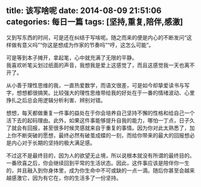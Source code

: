 title: 该写啥呢
date: 2014-08-09 21:51:06
categories: 每日一篇
tags: [坚持,重复,陪伴,感激]
---
又到写东西的时间，可是还在纠结于写啥呢。随之而来的便是内心的不断发问“这样做有意义吗”“你这是想成为作家的节奏吗”“哼，这怎么可能”。  

可是等到本子摊开，拿起笔，心中就充满了无限的平静。  
我喜欢听笔尖划过纸面的声音，我想我是爱上这感觉了，而且这感觉我一天也离不开了。  

从小善于理性思维的我，一直热爱数学，而语文很差，可是如今却挚爱读书与写字，想想都很搞笑。比较强大的理性思维带给我的好处在于一番的情绪波动、心里挣扎之后总会用逻辑分析利害、辨别对错。  

想想，每天都做重复一件事的益处在于你会培养自己坚持不懈的性格和给自己一个活下去的起码理由。此外，如果这件事能够提升自我的能力，哪怕一丁点，日子久了就会有回报，甚至很多时候灵感就来自于重复的事情。因为你对此太熟悉了，加上你不断突破的愿想，最终必然有破茧成蝶的一刻，而给你带来的最大的回报想必是内心对于长期的坚持的极大满足感。

不过这不是最终目的，因为人的欲望无止境，所以说根本就没有所谓的最终目的。一番欣喜之后，你会继续回到平常的生活状态。因此，这件事应该是陪伴你一生的，并且融入到你身体里，成为你生命中不可或缺的一点一滴。随后你甚至会越来越感激它，因为有它在，你的生活多了一份坚持。